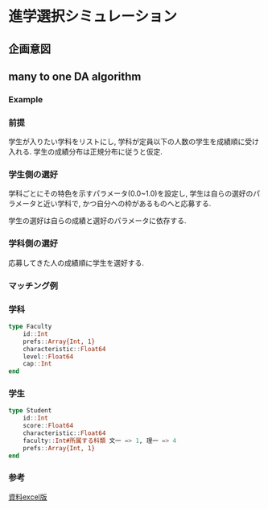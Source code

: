 # 進学選択シミュレーション

## 企画意図
## many to one DA algorithm
### Example

### 前提
学生が入りたい学科をリストにし, 学科が定員以下の人数の学生を成績順に受け入れる.
学生の成績分布は正規分布に従うと仮定.
<!-- 実際の成績分布のデータも利用.-->

### 学生側の選好
学科ごとにその特色を示すパラメータ(0.0~1.0)を設定し, 学生は自らの選好のパラメータと近い学科で, かつ自分への枠があるものへと応募する.

学生の選好は自らの成績と選好のパラメータに依存する.

### 学科側の選好
応募してきた人の成績順に学生を選好する.

### マッチング例

### 学科
```julia
type Faculty
    id::Int
    prefs::Array{Int, 1}
    characteristic::Float64
    level::Float64
    cap::Int
end
```
### 学生
```julia
type Student
    id::Int
    score::Float64
    characteristic::Float64
    faculty::Int#所属する科類 文一 => 1, 理一 => 4
    prefs::Array{Int, 1}
end
```

### 参考

[資料excel版](https://docs.google.com/spreadsheets/d/1Eh9KEQBeeXc6N6NR-eAvHXZkE4czKjHER_Bl5_mHlWs/edit?usp=sharing)
